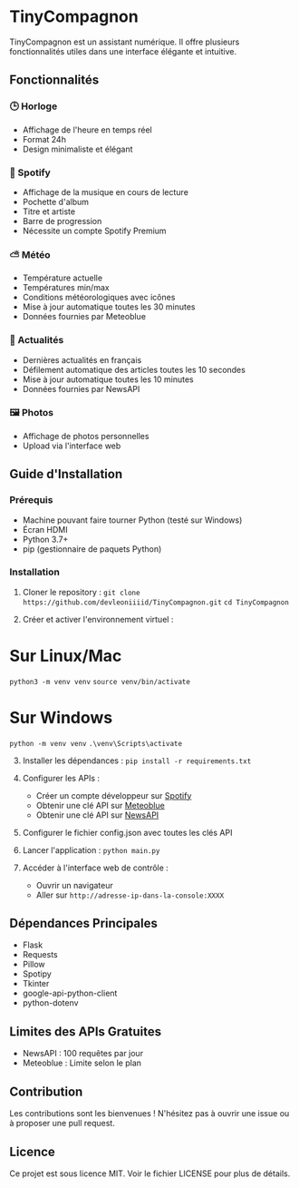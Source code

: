 # TinyCompagnon

TinyCompagnon est un assistant numérique. Il offre plusieurs fonctionnalités utiles dans une interface élégante et intuitive.

## Fonctionnalités

### 🕒 Horloge
- Affichage de l'heure en temps réel
- Format 24h
- Design minimaliste et élégant

### 🎵 Spotify
- Affichage de la musique en cours de lecture
- Pochette d'album
- Titre et artiste
- Barre de progression
- Nécessite un compte Spotify Premium

### ⛅ Météo
- Température actuelle
- Températures min/max
- Conditions météorologiques avec icônes
- Mise à jour automatique toutes les 30 minutes
- Données fournies par Meteoblue

### 📰 Actualités
- Dernières actualités en français
- Défilement automatique des articles toutes les 10 secondes
- Mise à jour automatique toutes les 10 minutes
- Données fournies par NewsAPI

### 🖼️ Photos
- Affichage de photos personnelles
- Upload via l'interface web

## Guide d'Installation

### Prérequis
- Machine pouvant faire tourner Python (testé sur Windows)
- Écran HDMI
- Python 3.7+
- pip (gestionnaire de paquets Python)

### Installation

1. Cloner le repository :
`git clone https://github.com/devleoniiiid/TinyCompagnon.git`
`cd TinyCompagnon`


2. Créer et activer l'environnement virtuel :
# Sur Linux/Mac
`python3 -m venv venv`
`source venv/bin/activate`


# Sur Windows
`python -m venv venv`
`.\venv\Scripts\activate`


3. Installer les dépendances :
`pip install -r requirements.txt`


4. Configurer les APIs :
   - Créer un compte développeur sur [Spotify](https://developer.spotify.com/)
   - Obtenir une clé API sur [Meteoblue](https://www.meteoblue.com/en/weather-api)
   - Obtenir une clé API sur [NewsAPI](https://newsapi.org/)

5. Configurer le fichier config.json avec toutes les clés API


6. Lancer l'application :
`python main.py`

7. Accéder à l'interface web de contrôle :
   - Ouvrir un navigateur
   - Aller sur `http://adresse-ip-dans-la-console:XXXX`

## Dépendances Principales
- Flask
- Requests
- Pillow
- Spotipy
- Tkinter
- google-api-python-client
- python-dotenv

## Limites des APIs Gratuites
- NewsAPI : 100 requêtes par jour
- Meteoblue : Limite selon le plan

## Contribution
Les contributions sont les bienvenues ! N'hésitez pas à ouvrir une issue ou à proposer une pull request.

## Licence
Ce projet est sous licence MIT. Voir le fichier LICENSE pour plus de détails.

